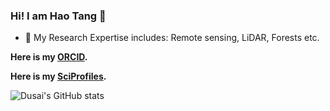 ### Hi! I am Hao Tang 👋

- 🔭 My Research Expertise includes: Remote sensing, LiDAR, Forests etc.

**Here is my [ORCID](https://orcid.org/0009-0002-4948-8900).**

**Here is my [SciProfiles](https://sciprofiles.com/profile/tangh).**


![Dusai's GitHub stats](https://github-readme-stats.vercel.app/api?username=HaoTang-1)



<!--
**HaoTang-1/HaoTang-1** is a ✨ _special_ ✨ repository because its `README.md` (this file) appears on your GitHub profile.

Here are some ideas to get you started:

- 🔭 I’m currently working on ...
- 🌱 I’m currently learning ...
- 👯 I’m looking to collaborate on ...
- 🤔 I’m looking for help with ...
- 💬 Ask me about ...
- 📫 How to reach me: ...
- 😄 Pronouns: ...
- ⚡ Fun fact: ...
-->
